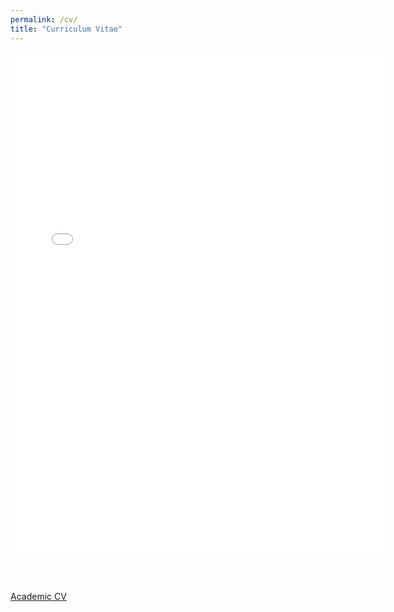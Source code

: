 ```yaml
---
permalink: /cv/
title: "Curriculum Vitae"
---
```


<embed src="/assets/pdf/Samuel_Wiqvist_resume.pdf#page=1&zoom=75" width="600" height="800">

<br/><br/>

[Academic CV](/assets/pdf/Samuel_Wiqvist_CV__academic.pdf)
